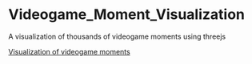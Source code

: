 # Videogame_Moment_Visualization
A visualization of thousands of videogame moments using threejs


[Visualization of videogame moments](https://xiaoxuan-zhang.github.io/Videogame_Moment_Visualization)

